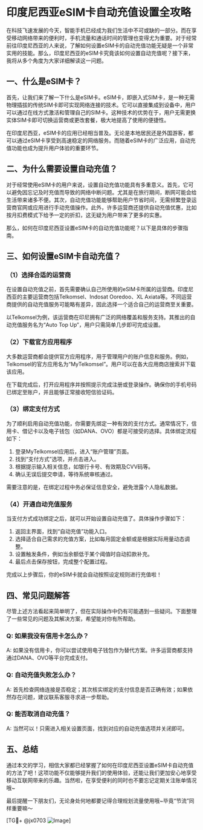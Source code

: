 # 印度尼西亚eSIM卡自动充值设置全攻略

在科技飞速发展的今天，智能手机已经成为我们生活中不可或缺的一部分。而在享受移动网络带来的便利时，手机流量和通话时间的管理也变得尤为重要。对于经常前往印度尼西亚的人来说，了解如何设置eSIM卡的自动充值功能无疑是一个非常实用的技能。那么，印度尼西亚的eSIM卡究竟该如何设置自动充值呢？接下来，我将从多个角度为大家详细解读这一问题。

## 一、什么是eSIM卡？

首先，让我们来了解一下什么是eSIM卡。eSIM卡，即嵌入式SIM卡，是一种无需物理插拔的传统SIM卡即可实现网络连接的技术。它可以直接集成到设备中，用户可以通过在线方式激活和管理自己的SIM卡。这种技术的优势在于，用户无需更换实体SIM卡即可切换运营商或更改套餐，极大地提高了使用的便捷性。

在印度尼西亚，eSIM卡的应用已经相当普及。无论是本地居民还是外国游客，都可以通过eSIM卡享受到高速稳定的网络服务。而随着eSIM卡的广泛应用，自动充值功能也成为提升用户体验的重要环节。

## 二、为什么需要设置自动充值？

对于经常使用eSIM卡的用户来说，设置自动充值功能具有多重意义。首先，它可以避免因忘记及时充值而导致的网络中断问题。尤其是在旅行期间，断网可能会给生活带来诸多不便。其次，自动充值功能能够帮助用户节省时间，无需频繁登录运营商官网或应用进行手动充值操作。此外，许多运营商还提供自动充值优惠，比如按月扣费模式下给予一定的折扣，这无疑为用户带来了更多的实惠。

那么，如何在印度尼西亚设置eSIM卡的自动充值功能呢？以下是具体的步骤指南。

## 三、如何设置eSIM卡自动充值？

### （1）选择合适的运营商

在设置自动充值之前，首先需要确认自己所使用的eSIM卡所属的运营商。印度尼西亚的主要运营商包括Telkomsel、Indosat Ooredoo、XL Axiata等。不同运营商提供的自动充值服务可能略有差异，因此选择一个适合自己的运营商至关重要。

以Telkomsel为例，该运营商在印尼拥有广泛的网络覆盖和服务支持。其推出的自动充值服务名为“Auto Top Up”，用户只需简单几步即可完成设置。

### （2）下载官方应用程序

大多数运营商都会提供官方应用程序，用于管理用户的账户信息和服务。例如，Telkomsel的官方应用名为“MyTelkomsel”。用户可以在各大应用商店搜索并下载该应用。

在下载完成后，打开应用程序并按照提示完成注册或登录操作。确保你的手机号码已绑定至账户，并且能够正常接收短信验证码。

### （3）绑定支付方式

为了顺利启用自动充值功能，你需要先绑定一种有效的支付方式。通常情况下，信用卡、借记卡以及电子钱包（如DANA、OVO）都是可接受的选择。具体绑定流程如下：

1. 登录MyTelkomsel应用后，进入“账户管理”页面。
2. 找到“支付方式”选项，并点击进入。
3. 根据提示输入相关信息，如银行卡号、有效期及CVV码等。
4. 确认无误后提交申请，等待系统审核通过。

需要注意的是，在绑定过程中务必保证信息安全，避免泄露个人隐私数据。

### （4）开通自动充值服务

当支付方式成功绑定之后，就可以开始设置自动充值了。具体操作步骤如下：

1. 返回主界面，找到“自动充值”功能入口。
2. 选择适合自己需求的充值方案，比如每月固定金额或是根据实际用量动态调整。
3. 设置触发条件，例如当余额低于某个阈值时自动扣款补充。
4. 最后点击保存按钮，完成整个配置过程。

完成以上步骤后，你的eSIM卡就会自动按照设定规则进行充值啦！

## 四、常见问题解答

尽管上述方法看起来简单明了，但在实际操作中仍有可能遇到一些疑问。下面整理了一些常见的问题及其解决方案，希望能对你有所帮助。

### Q: 如果我没有信用卡怎么办？
A: 如果没有信用卡，你可以尝试使用电子钱包作为替代方案。许多运营商都支持通过DANA、OVO等平台完成支付。

### Q: 自动充值失败怎么办？
A: 首先检查网络连接是否稳定；其次核实绑定的支付信息是否正确有效；如果依然存在问题，建议联系客服寻求进一步帮助。

### Q: 能否取消自动充值？
A: 当然可以！只需进入相关设置页面，找到对应的自动充值选项并关闭即可。

## 五、总结

通过本文的学习，相信大家都已经掌握了如何在印度尼西亚设置eSIM卡自动充值的方法了吧！这项功能不仅能够提升我们的使用体验，还能让我们更加安心地享受移动互联网带来的乐趣。当然啦，在享受便利的同时也不要忘记定期关注账单情况哦~

最后提醒一下朋友们，无论身处何地都要记得合理规划流量使用哦~毕竟“节流”同样重要嘛～

[TG💪+ @jx0703 ![Image](https://github.com/user-attachments/assets/dbca1d08-cadb-493c-b0ec-ad6f7a83f270)]